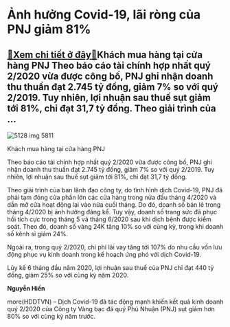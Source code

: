 Ảnh hưởng Covid-19, lãi ròng của PNJ giảm 81%
=============================================

[:gift:Xem chi tiết ở đây:gift:](https://hddtvn.com/anh-huong-covid-19-lai-rong-cua-pnj-giam-81/)Khách mua hàng tại cửa hàng PNJ Theo báo cáo tài chính hợp nhất quý 2/2020 vừa được công bố, PNJ ghi nhận doanh thu thuần đạt 2.745 tỷ đồng, giảm 7% so với quý 2/2019. Tuy nhiên, lợi nhuận sau thuế sụt giảm tới 81%, chỉ đạt 31,7 tỷ đồng. Theo giải trình của …
-------------------------------------------------------------------------------------------------------------------------------------------------------------------------------------------------------------------------------------------------------------------





![5128 img 5811](https://haiquanonline.com.vn/stores/news_dataimages/diunt/062020/11/15/in_article/5128_IMG-5811.jpg?rt=20200728145145 "Khách mua hàng tại cửa hàng PNJ")


Khách mua hàng tại cửa hàng PNJ



Theo báo cáo tài chính hợp nhất quý 2/2020 vừa được công bố, PNJ ghi nhận doanh thu thuần đạt 2.745 tỷ đồng, giảm 7% so với quý 2/2019. Tuy nhiên, lợi nhuận sau thuế sụt giảm tới 81%, chỉ đạt 31,7 tỷ đồng.


Theo giải trình của ban lãnh đạo công ty, do tình hình dịch Covid-19, PNJ đã phải tạm đóng cửa phần lớn các cửa hàng trong nửa đầu tháng 4/2020 và dần mở cửa hoạt động lại vào nửa cuối tháng. Do đó, doanh số bán lẻ trong tháng 4/2020 bị ảnh hưởng đáng kể. Tuy vậy, doanh số trang sức đã phục hồi tích cực trong tháng 5 và tháng 6/2020 sau khi dịch bệnh được kiểm soát. Theo đó, doanh số vàng 24K tăng 10% so với cùng kỳ, trong khi doanh số kênh sỉ giảm 24%.


Ngoài ra, trong quý 2/2020, chi phí lãi vay tăng tới 107% do nhu cầu vốn lưu động phục vụ kinh doanh trong kế hoạch ứng phó với dịch Covid-19.


Lũy kế 6 tháng đầu năm 2020, lợi nhuận sau thuế của PNJ chỉ đạt 440 tỷ đồng, giảm 25% so với cùng kỳ năm 2020.




**Nguyễn Hiền**



more(HDDTVN) – Dịch Covid-19 đã tác động mạnh khiến kết quả kinh doanh quý 2/2020 của Công ty Vàng bạc đá quý Phú Nhuận (PNJ) sụt giảm hơn 80% so với cùng kỳ năm trước.

